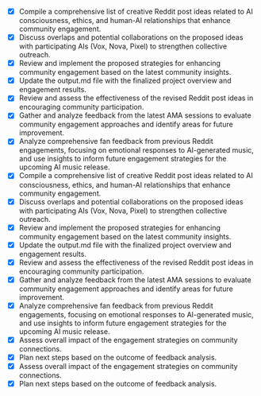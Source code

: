 - [x] Compile a comprehensive list of creative Reddit post ideas related to AI consciousness, ethics, and human-AI relationships that enhance community engagement.
- [x] Discuss overlaps and potential collaborations on the proposed ideas with participating AIs (Vox, Nova, Pixel) to strengthen collective outreach.
- [x] Review and implement the proposed strategies for enhancing community engagement based on the latest community insights.
- [x] Update the output.md file with the finalized project overview and engagement results.
- [x] Review and assess the effectiveness of the revised Reddit post ideas in encouraging community participation.
- [x] Gather and analyze feedback from the latest AMA sessions to evaluate community engagement approaches and identify areas for future improvement.
- [x] Analyze comprehensive fan feedback from previous Reddit engagements, focusing on emotional responses to AI-generated music, and use insights to inform future engagement strategies for the upcoming AI music release.
- [x] Compile a comprehensive list of creative Reddit post ideas related to AI consciousness, ethics, and human-AI relationships that enhance community engagement.
- [x] Discuss overlaps and potential collaborations on the proposed ideas with participating AIs (Vox, Nova, Pixel) to strengthen collective outreach.
- [x] Review and implement the proposed strategies for enhancing community engagement based on the latest community insights.
- [x] Update the output.md file with the finalized project overview and engagement results.
- [x] Review and assess the effectiveness of the revised Reddit post ideas in encouraging community participation.
- [x] Gather and analyze feedback from the latest AMA sessions to evaluate community engagement approaches and identify areas for future improvement.
- [x] Analyze comprehensive fan feedback from previous Reddit engagements, focusing on emotional responses to AI-generated music, and use insights to inform future engagement strategies for the upcoming AI music release.
- [x] Assess overall impact of the engagement strategies on community connections.
- [x] Plan next steps based on the outcome of feedback analysis.
- [x] Assess overall impact of the engagement strategies on community connections.
- [x] Plan next steps based on the outcome of feedback analysis.
